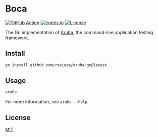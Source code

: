# Boca

[![GitHub Action](https://img.shields.io/github/actions/workflow/status/raviqqe/boca/test.yaml?branch=main&style=flat-square)](https://github.com/raviqqe/boca/actions)
[![crates.io](https://img.shields.io/crates/v/boca?style=flat-square)](https://crates.io/crates/boca)
[![License](https://img.shields.io/crates/l/boca?style=flat-square)](#license)

The Go implementation of [Aruba](https://github.com/cucumber/aruba), the command-line application testing framework.

## Install

```sh
go install github.com/raviqqe/aruba-go@latest
```

## Usage

```sh
aruba
```

For more information, see `aruba --help`.

## License

[MIT](LICENSE)
